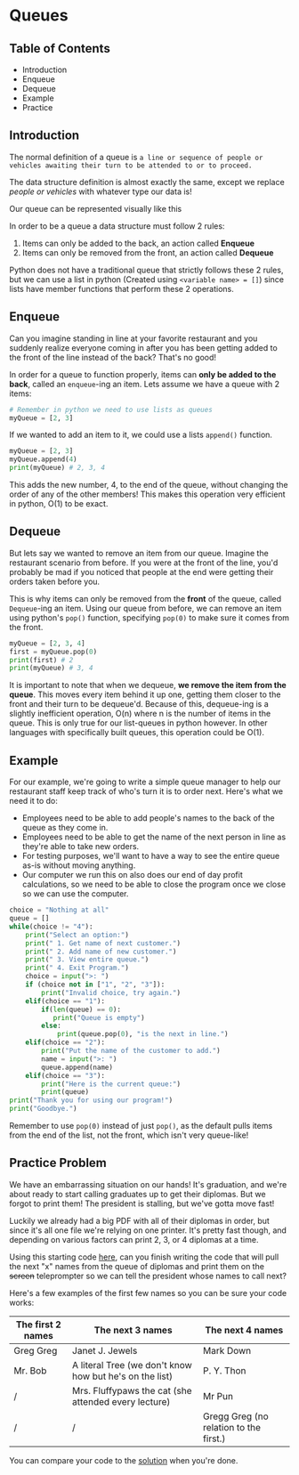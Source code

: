 # Queues
## Table of Contents
* Introduction
* Enqueue
* Dequeue
* Example
* Practice

## Introduction
The normal definition of a queue is ```a line or sequence of people or vehicles awaiting their turn to be attended to or to proceed.```

The data structure definition is almost exactly the same, except we replace *people or vehicles* with whatever type our data is! 

Our queue can be represented visually like this
<Insert a picture of a queue>

In order to be a queue a data structure must follow 2 rules:
1. Items can only be added to the back, an action called **Enqueue**
2. Items can only be removed from the front, an action called **Dequeue**

Python does not have a traditional queue that strictly follows these 2 rules, but we can use a list in python (Created using `<variable name> = []`) since lists have member functions that perform these 2 operations.
## Enqueue
Can you imagine standing in line at your favorite restaurant and you suddenly realize everyone coming in after you has been getting added to the front of the line instead of the back? That's no good!

In order for a queue to function properly, items can **only be added to the back**, called an `enqueue`-ing an item. Lets assume we have a queue with 2 items:
```python
# Remember in python we need to use lists as queues
myQueue = [2, 3]
```

If we wanted to add an item to it, we could use a lists `append()` function.
```python
myQueue = [2, 3]
myQueue.append(4)
print(myQueue) # 2, 3, 4
```
This adds the new number, 4, to the end of the queue, without changing the order of any of the other members! This makes this operation very efficient in python, O(1) to be exact. 
## Dequeue
But lets say we wanted to remove an item from our queue. Imagine the restaurant scenario from before. If you were at the front of the line, you'd probably be mad if you noticed that people at the end were getting their orders taken before you.

This is why items can only be removed from the **front** of the queue, called `Dequeue`-ing an item.
Using our queue from before, we can remove an item using python's `pop()` function, specifying `pop(0)` to make sure it comes from the front.
```python
myQueue = [2, 3, 4]
first = myQueue.pop(0)
print(first) # 2
print(myQueue) # 3, 4
```
It is important to note that when we dequeue, **we remove the item from the queue**. This moves every item behind it up one, getting them closer to the front and their turn to be dequeue'd. Because of this, dequeue-ing is a slightly inefficient operation, O(n) where n is the number of items in the queue. This is only true for our list-queues in python however. In other languages with specifically built queues, this operation could be O(1).
## Example
For our example, we're going to write a simple queue manager to help our restaurant staff keep track of who's turn it is to order next. Here's what we need it to do:
* Employees need to be able to add people's names to the back of the queue as they come in.
* Employees need to be able to get the name of the next person in line as they're able to take new orders.
* For testing purposes, we'll want to have a way to see the entire queue as-is without moving anything.
* Our computer we run this on also does our end of day profit calculations, so we need to be able to close the program once we close so we can use the computer.

```python
choice = "Nothing at all"
queue = []
while(choice != "4"):
    print("Select an option:")
    print(" 1. Get name of next customer.")
    print(" 2. Add name of new customer.")
    print(" 3. View entire queue.")
    print(" 4. Exit Program.")
    choice = input(">: ")
    if (choice not in ["1", "2", "3"]):
        print("Invalid choice, try again.")
    elif(choice == "1"):
        if(len(queue) == 0):
           print("Queue is empty")
        else:
            print(queue.pop(0), "is the next in line.")
    elif(choice == "2"):
        print("Put the name of the customer to add.")
        name = input(">: ")
        queue.append(name)
    elif(choice == "3"):
        print("Here is the current queue:")
        print(queue)
print("Thank you for using our program!")
print("Goodbye.")
```
Remember to use `pop(0)` instead of just `pop()`, as the default pulls items from the end of the list, not the front, which isn't very queue-like!
## Practice Problem
We have an embarrassing situation on our hands! It's graduation, and we're about ready to start calling graduates up to get their diplomas. But we forgot to print them! The president is stalling, but we've gotta move fast!

Luckily we already had a big PDF with all of their diplomas in order, but since it's all one file we're relying on one printer. It's pretty fast though, and depending on various factors can print 2, 3, or 4 diplomas at a time.

Using this starting code [here](./practiceQueues.py), can you finish writing the code that will pull the next "x" names from the queue of diplomas and print them on the ~~screen~~ teleprompter so we can tell the president whose names to call next?

Here's a few examples of the first few names so you can be sure your code works:

The first 2 names | The next 3 names | The next 4 names
-------- | -------- | --------
Greg Greg | Janet J. Jewels | Mark Down
Mr. Bob | A literal Tree (we don't know how but he's on the list) | P. Y. Thon
/ | Mrs. Fluffypaws the cat (she attended every lecture) | Mr Pun
/ | / | Gregg Greg (no relation to the first.)

You can compare your code to the [solution](./solutionQueues.py) when you're done.